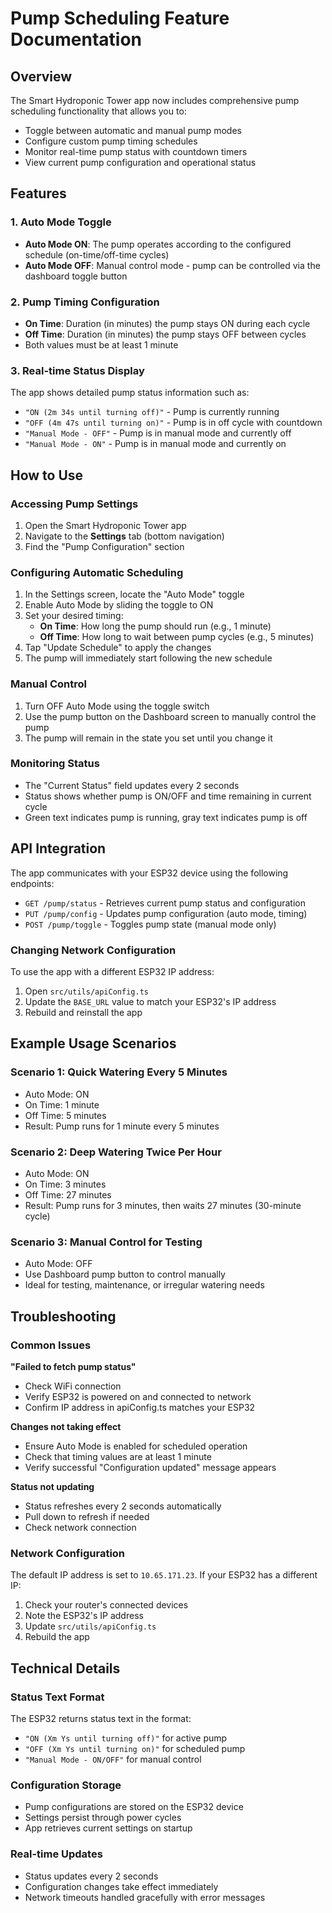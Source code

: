 # Pump Scheduling Feature Documentation

## Overview

The Smart Hydroponic Tower app now includes comprehensive pump scheduling functionality that allows you to:

- Toggle between automatic and manual pump modes
- Configure custom pump timing schedules
- Monitor real-time pump status with countdown timers
- View current pump configuration and operational status

## Features

### 1. Auto Mode Toggle
- **Auto Mode ON**: The pump operates according to the configured schedule (on-time/off-time cycles)
- **Auto Mode OFF**: Manual control mode - pump can be controlled via the dashboard toggle button

### 2. Pump Timing Configuration
- **On Time**: Duration (in minutes) the pump stays ON during each cycle
- **Off Time**: Duration (in minutes) the pump stays OFF between cycles
- Both values must be at least 1 minute

### 3. Real-time Status Display
The app shows detailed pump status information such as:
- `"ON (2m 34s until turning off)"` - Pump is currently running
- `"OFF (4m 47s until turning on)"` - Pump is in off cycle with countdown
- `"Manual Mode - OFF"` - Pump is in manual mode and currently off
- `"Manual Mode - ON"` - Pump is in manual mode and currently on

## How to Use

### Accessing Pump Settings
1. Open the Smart Hydroponic Tower app
2. Navigate to the **Settings** tab (bottom navigation)
3. Find the "Pump Configuration" section

### Configuring Automatic Scheduling
1. In the Settings screen, locate the "Auto Mode" toggle
2. Enable Auto Mode by sliding the toggle to ON
3. Set your desired timing:
   - **On Time**: How long the pump should run (e.g., 1 minute)
   - **Off Time**: How long to wait between pump cycles (e.g., 5 minutes)
4. Tap "Update Schedule" to apply the changes
5. The pump will immediately start following the new schedule

### Manual Control
1. Turn OFF Auto Mode using the toggle switch
2. Use the pump button on the Dashboard screen to manually control the pump
3. The pump will remain in the state you set until you change it

### Monitoring Status
- The "Current Status" field updates every 2 seconds
- Status shows whether pump is ON/OFF and time remaining in current cycle
- Green text indicates pump is running, gray text indicates pump is off

## API Integration

The app communicates with your ESP32 device using the following endpoints:

- `GET /pump/status` - Retrieves current pump status and configuration
- `PUT /pump/config` - Updates pump configuration (auto mode, timing)
- `POST /pump/toggle` - Toggles pump state (manual mode only)

### Changing Network Configuration
To use the app with a different ESP32 IP address:
1. Open `src/utils/apiConfig.ts`
2. Update the `BASE_URL` value to match your ESP32's IP address
3. Rebuild and reinstall the app

## Example Usage Scenarios

### Scenario 1: Quick Watering Every 5 Minutes
- Auto Mode: ON
- On Time: 1 minute
- Off Time: 5 minutes
- Result: Pump runs for 1 minute every 5 minutes

### Scenario 2: Deep Watering Twice Per Hour
- Auto Mode: ON  
- On Time: 3 minutes
- Off Time: 27 minutes
- Result: Pump runs for 3 minutes, then waits 27 minutes (30-minute cycle)

### Scenario 3: Manual Control for Testing
- Auto Mode: OFF
- Use Dashboard pump button to control manually
- Ideal for testing, maintenance, or irregular watering needs

## Troubleshooting

### Common Issues

**"Failed to fetch pump status"**
- Check WiFi connection
- Verify ESP32 is powered on and connected to network
- Confirm IP address in apiConfig.ts matches your ESP32

**Changes not taking effect**
- Ensure Auto Mode is enabled for scheduled operation
- Check that timing values are at least 1 minute
- Verify successful "Configuration updated" message appears

**Status not updating**
- Status refreshes every 2 seconds automatically
- Pull down to refresh if needed
- Check network connection

### Network Configuration
The default IP address is set to `10.65.171.23`. If your ESP32 has a different IP:
1. Check your router's connected devices
2. Note the ESP32's IP address
3. Update `src/utils/apiConfig.ts`
4. Rebuild the app

## Technical Details

### Status Text Format
The ESP32 returns status text in the format:
- `"ON (Xm Ys until turning off)"` for active pump
- `"OFF (Xm Ys until turning on)"` for scheduled pump  
- `"Manual Mode - ON/OFF"` for manual control

### Configuration Storage
- Pump configurations are stored on the ESP32 device
- Settings persist through power cycles
- App retrieves current settings on startup

### Real-time Updates
- Status updates every 2 seconds
- Configuration changes take effect immediately
- Network timeouts handled gracefully with error messages
